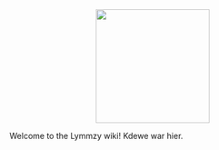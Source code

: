 <center>
  <img src="https://lymmzy.com/img/logo.png" width="200px" height="200px"></img>
</center>

Welcome to the Lymmzy wiki!
Kdewe war hier.

